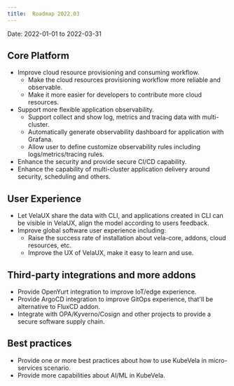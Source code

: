 ```yaml
---
title:  Roadmap 2022.03
---
```


Date: 2022-01-01 to 2022-03-31

## Core Platform

- Improve cloud resource provisioning and consuming workflow.
  * Make the cloud resources provisioning workflow more reliable and observable.
  * Make it more easier for developers to contribute more cloud resources.
- Support more flexible application observability.
  * Support collect and show log, metrics and tracing data with multi-cluster.
  * Automatically generate observability dashboard for application with Grafana.
  * Allow user to define customize observability rules including logs/metrics/tracing rules.
- Enhance the security and provide secure CI/CD capability.
- Enhance the capability of multi-cluster application delivery around security, scheduling and others.


## User Experience

- Let VelaUX share the data with CLI, and applications created in CLI can be visible in VelaUX, align the model according to users feedback.
- Improve global software user experience including:
  * Raise the success rate of installation about vela-core, addons, cloud resources, etc.
  * Improve the UX of VelaUX, make it easy to learn and use.


## Third-party integrations and more addons

- Provide OpenYurt integration to improve IoT/edge experience.
- Provide ArgoCD integration to improve GitOps experience, that'll be alternative to FluxCD addon.
- Integrate with OPA/Kyverno/Cosign and other projects to provide a secure software supply chain.


## Best practices

- Provide one or more best practices about how to use KubeVela in micro-services scenario.
- Provide more capabilities about AI/ML in KubeVela.